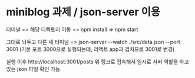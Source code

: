 # miniblog 과제 / json-server 이용

터미널 => 해당 디렉토리 이동 => npm install => npm start

그대로 놔두고 다른 새 터미널 => json-server --watch ./src/data.json --port 3001
(기본 포트 3000으로 실행되는데, 리액트 app과 겹치므로 3001로 변경)

실행 이후
http://localhost:3001/posts
위 링크로 접속해서 임시로 서버 역할을 하고 있는 json 파일 확인 가능
